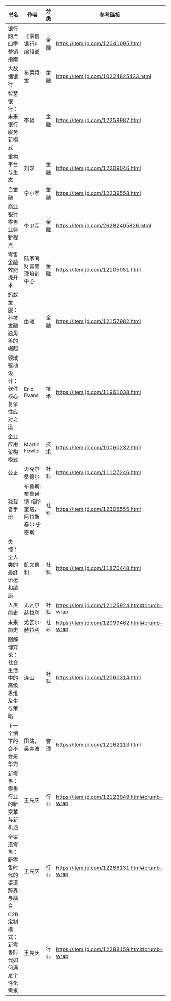 | 书名                                       | 作者                                         | 分类 | 参考链接                                     |
| ------------------------------------------ | -------------------------------------------- | ---- | -------------------------------------------- |
| 银行网点四季营销指南                       | 《零售银行》编辑部                           | 金融 | https://item.jd.com/12041095.html            |
| 大数据银行                                 | 布莱特·金                                    | 金融 | https://item.jd.com/10224825433.html         |
| 智慧银行：未来银行服务新模式               | 李鳞                                         | 金融 | https://item.jd.com/12258987.html            |
| 重构平台与生态                             | 刘学                                         | 金融 | https://item.jd.com/12209046.html            |
| 自金融                                     | 宁小军                                       | 金融 | https://item.jd.com/12239558.html            |
| 商业银行零售业务新视点                     | 李卫军                                       | 金融 | https://item.jd.com/26282405826.html         |
| 零售金融效能提升术                         | 陆家嘴财富管理培训中心                       | 金融 | https://item.jd.com/12105051.html            |
| 蚂蚁金服：科技金融独角兽的崛起             | 由曦                                         | 金融 | https://item.jd.com/12157982.html            |
| 领域驱动设计：软件核心复杂性应对之道       | Eric Evans                                   | 技术 | https://item.jd.com/11961038.html            |
| 企业应用架构模式                           | Martin Fowler                                | 技术 | https://item.jd.com/10060232.html            |
| 公正                                       | 迈克尔·桑德尔                                | 社科 | https://item.jd.com/11127246.html            |
| 独裁者手册                                 | 布鲁斯·布鲁诺·德·梅斯奎塔，阿拉斯泰尔·史密斯 | 社科 | https://item.jd.com/12305555.html            |
| 失控：全人类的最终命运和结局               | 凯文凯利                                     | 社科 | https://item.jd.com/11870448.html            |
| 人类简史                                   | 尤瓦尔·赫拉利                                | 社科 | https://item.jd.com/12125924.html#crumb-wrap |
| 未来简史                                   | 尤瓦尔·赫拉利                                | 社科 | https://item.jd.com/12099462.html#crumb-wrap |
| 图解博弈论：社会生活中的高级思维及生存策略 | 连山                                         | 社科 | https://item.jd.com/12060314.html            |
| 下一个倒下的会不会是华为                   | 田涛，吴春波                                 | 管理 | https://item.jd.com/12162113.html            |
| 新零售：零售行业的新变革与新机遇           | 王先庆                                       | 行业 | https://item.jd.com/12123049.html#crumb-wrap |
| 全渠道零售：新零售时代的渠道跨界与融合     | 王先庆                                       | 行业 | https://item.jd.com/12288131.html#crumb-wrap |
| C2B定制模式：新零售时代如何满足个性化需求  | 王先庆                                       | 行业 | https://item.jd.com/12288159.html#crumb-wrap |